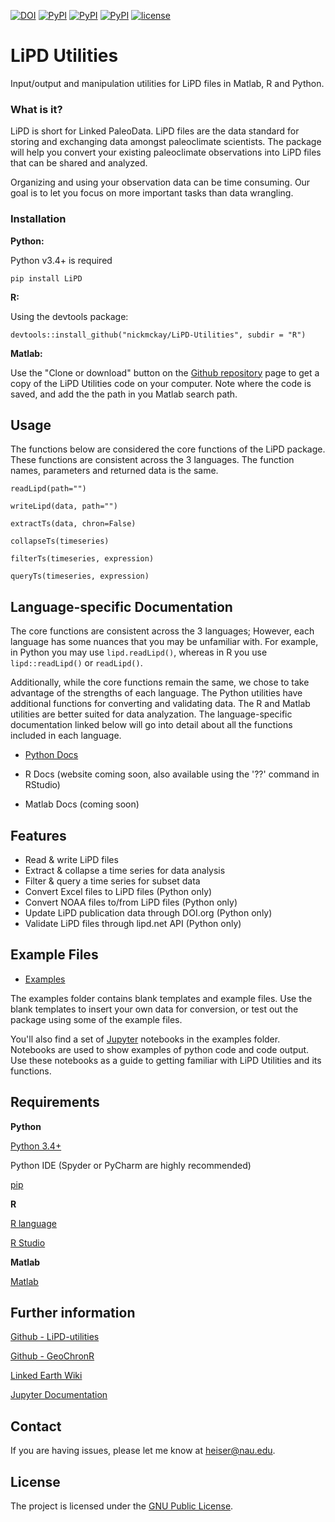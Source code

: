 [![DOI](https://zenodo.org/badge/24036/nickmckay/LiPD-utilities.svg)](https://zenodo.org/badge/latestdoi/24036/nickmckay/LiPD-utilities)
[![PyPI](https://img.shields.io/pypi/dm/LiPD.svg?maxAge=2592000)](https://pypi.python.org/pypi/LiPD)
[![PyPI](https://img.shields.io/pypi/v/LiPD.svg?maxAge=2592000)]()
[![PyPI](https://img.shields.io/badge/python-3.4-yellow.svg)]()
[![license](https://img.shields.io/github/license/nickmckay/LiPD-utilities.svg?maxAge=2592000)]()

# LiPD Utilities

Input/output and manipulation utilities for LiPD files in
            Matlab, R and Python.

<!-- WHAT IS IT -->

### What is it?

LiPD is short for Linked PaleoData. LiPD files are the data standard for storing and exchanging data amongst paleoclimate scientists. The package will help you convert your existing paleoclimate observations into LiPD files that can be shared and analyzed.

Organizing and using your observation data can be time  consuming. Our goal is to let you focus on more important tasks  than data wrangling.

<!-- INSTALLATION -->

### Installation

**Python:**

Python v3.4+ is required

`pip install LiPD`


**R:**

Using the devtools package:

`devtools::install_github("nickmckay/LiPD-Utilities", subdir = "R")`


**Matlab:**

Use the "Clone or download" button on the [Github repository](https://github.com/nickmckay/LiPD-utilities) page to get a copy of the LiPD Utilities code on your computer. Note where the code is saved, and add the the path in you Matlab search path.

<!-- USAGE -->

## Usage

The functions below are considered the core functions of the LiPD package. These functions are consistent across the 3 languages. The function names, parameters and returned data is the same.

 `readLipd(path="")`

`writeLipd(data, path="")`

`extractTs(data, chron=False)`

`collapseTs(timeseries)`

`filterTs(timeseries, expression)`

`queryTs(timeseries, expression)`


<!-- SPECIFIC DOC LINKS -->

## Language-specific Documentation

The core functions are consistent across the 3 languages; However, each language has some nuances that you may be unfamiliar with. For example, in Python you may use `lipd.readLipd()`, whereas in R you use `lipd::readLipd()` or `readLipd()`. 

Additionally, while the core functions remain the same, we chose to take advantage of the strengths of each language. The Python utilities have additional functions for converting and validating data. The R and Matlab utilities are better suited for data analyzation.
The language-specific documentation linked below will go into detail about all the functions included in each language.

* [Python Docs](docs_py/index.html)

* R Docs (website coming soon, also available using the '??<function>' command in RStudio)

* Matlab Docs (coming soon)

<!-- FEATURES -->

## Features

*   Read & write LiPD files
*   Extract & collapse a time series for data analysis
*   Filter & query a time series for subset data
*   Convert Excel files to LiPD files (Python only)
*   Convert NOAA files to/from LiPD files (Python only)
*   Update LiPD publication data through DOI.org (Python only)
*   Validate LiPD files through lipd.net API (Python only)

<!-- EXAMPLES -->

## Example Files

* [Examples](https://github.com/nickmckay/LiPD-utilities/tree/master/Examples)

The examples folder contains blank templates and example files. Use the blank templates to insert your own data for conversion, or test out the package using some of the example files.

You'll also find a set of [Jupyter](http://jupyter.org) notebooks in the examples folder. Notebooks are used to show examples of python code and code output. Use these notebooks as a guide to getting familiar with LiPD Utilities and its functions.

<!-- REQUIREMENTS -->

## Requirements

**Python**

[Python 3.4+](https://www.python.org)

Python IDE (Spyder or PyCharm are highly recommended)

[pip](https://pip.pypa.io/en/stable/installing/)


**R**

[R language](https://cran.r-project.org)

[R Studio](https://www.rstudio.com)


**Matlab**

[Matlab](https://www.mathworks.com)

<!-- FURTHER INFORMATION -->

## Further information

[Github - LiPD-utilities](https://github.com/nickmckay/LiPD-utilities)

[Github - GeoChronR](https://github.com/nickmckay/GeoChronR)

[Linked Earth Wiki](http://wiki.linked.earth/Main_Page)

[Jupyter Documentation](www.jupyter.org)

## Contact

If you are having issues, please let me know at [heiser@nau.edu](mailto:heiser@nau.edu).

<!-- LICENSE -->

## License

The project is licensed under the [            GNU Public License](https://github.com/nickmckay/LiPD-utilities/blob/master/Python/LICENSE).

